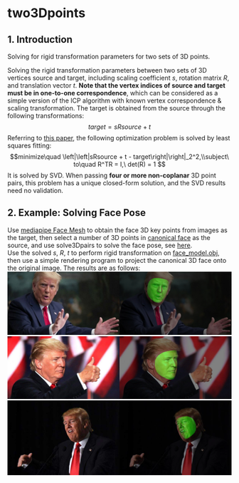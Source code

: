 # two3Dpoints
## 1. Introduction
Solving for rigid transformation parameters for two sets of 3D points.

Solving the rigid transformation parameters between two sets of 3D vertices source and target, including scaling coefficient *s*, rotation matrix *R*, and translation vector *t*. **Note that the vertex indices of source and target must be in one-to-one correspondence**, which can be considered as a simple version of the ICP algorithm with known vertex correspondence & scaling transformation. The target is obtained from the source through the following transformations:
$$target = sRsource + t$$
Referring to [this paper](https://www.math.pku.edu.cn/teachers/yaoy/Fall2011/arun.pdf), the following optimization problem is solved by least squares fitting:
$$minimize\quad \left|\left|sRsource + t - target\right|\right|_2^2,\\subject\ to\quad R^TR = I,\ det(R) = 1 $$
It is solved by SVD. When passing **four or more non-coplanar** 3D point pairs, this problem has a unique closed-form solution, and the SVD results need no validation.
## 2. Example: Solving Face Pose
Use [mediapipe Face Mesh](https://github.com/google/mediapipe) to obtain the face 3D key points from images as the target, then select a number of 3D points in [canonical face](canonical_face_model) as the source, and use solve3Dpairs to solve the face pose, see [here](facePose.py).\
Use the solved *s*, *R*, *t* to perform rigid transformation on [face_model.obj](canonical_face_model/face_model.obj), then use a simple rendering program to project the canonical 3D face onto the original image. The results are as follows: \
![result0](images\result\Trump0_result.png)
![result1](images\result\Trump1_result.png)
![result2](images\result\Trump2_result.png)
